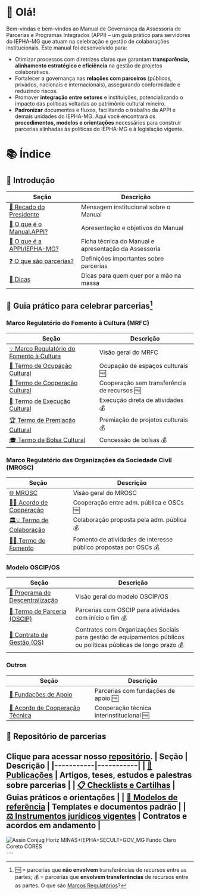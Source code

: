 # 🤗 Olá!
Bem-vindas e bem-vindos ao Manual de Governança da Assessoria de Parcerias e Programas Integrados (APPI) – um guia prático para servidores do IEPHA-MG que atuam na celebração e gestão de colaborações institucionais.
Este manual foi desenvolvido para:
- Otimizar processos com diretrizes claras que garantam **transparência, alinhamento estratégico e eficiência** na gestão de projetos colaborativos.
- Fortalecer a governança nas **relações com parceiros** (públicos, privados, nacionais e internacionais), assegurando conformidade e reduzindo riscos.
- Promover **integração entre setores** e instituições, potencializando o impacto das políticas voltadas ao patrimônio cultural mineiro.
- **Padronizar** documentos e fluxos, facilitando o trabalho da APPI e demais unidades do IEPHA-MG.
Aqui você encontrará os **procedimentos, modelos e orientações** necessários para construir parcerias alinhadas às políticas do IEPHA-MG e à legislação vigente.
# 📚 Índice
## 📖 Introdução
| Seção | Descrição |
|-------|-----------|
| [📣 Recado do Presidente](https://iepha-mg.github.io/manual.appi/paginas/recado/README.html) | Mensagem institucional sobre o Manual |
| [🤗 O que é o Manual.APPI?](https://iepha-mg.github.io/manual.appi/paginas/sobre/README.html) | Apresentação e objetivos do Manual |
| [🙋 O que é a APPI/IEPHA-MG?](https://iepha-mg.github.io/manual.appi/paginas/appi/README.html) | Ficha técnica do Manual e apresentação da Assessoria |
| [❓ O que são parcerias?](https://iepha-mg.github.io/manual.appi/paginas/parcerias/README.html) | Definições importantes sobre parcerias |
| [💎 Dicas](https://iepha-mg.github.io/manual.appi/paginas/parcerias/dicas/README.html) | Dicas para quem quer por a mão na massa |
## 🚀 Guia prático para celebrar parcerias[^1]
[^1]: 🆓 = parcerias que **não envolvem** transferências de recursos entre as partes; 💰 = parcerias que **envolvem transferências** de recursos entre as partes.
O que são [Marcos Regulatórios](https://iepha-mg.github.io/manual.appi/paginas/marcos_regulatorios/README.html)?
### Marco Regulatório do Fomento à Cultura (MRFC)
| Seção | Descrição |
|-------------|------|
| [💡 Marco Regulatório do Fomento à Cultura](https://iepha-mg.github.io/manual.appi/paginas/marcos_regulatorios/MRFC/README.html) | Visão geral do MRFC |
| [🎪 Termo de Ocupação Cultural](https://iepha-mg.github.io/manual.appi/paginas/marcos_regulatorios/MRFC/TOC/README.html) | Ocupação de espaços culturais 🆓 |
| [🤝 Termo de Cooperação Cultural](https://iepha-mg.github.io/manual.appi/paginas/marcos_regulatorios/MRFC/TCC/README.html) | Cooperação sem transferência de recursos 🆓 |
| [🎨 Termo de Execução Cultural](https://iepha-mg.github.io/manual.appi/paginas/marcos_regulatorios/MRFC/TEC/README.html) | Execução direta de atividades 💰 |
| [🏆 Termo de Premiação Cultural](https://iepha-mg.github.io/manual.appi/paginas/marcos_regulatorios/MRFC/TPC/README.html) | Premiação de projetos culturais 💰 |
| [🎓 Termo de Bolsa Cultural](https://iepha-mg.github.io/manual.appi/paginas/marcos_regulatorios/MRFC/TBC/README.html) | Concessão de bolsas 💰 |
### Marco Regulatório das Organizações da Sociedade Civil (MROSC)
| Seção | Descrição |
|-------------|------|
| [🌐 MROSC](https://iepha-mg.github.io/manual.appi/paginas/marcos_regulatorios/MROSC/README.html) | Visão geral do MROSC |
| [🫱🫲 Acordo de Cooperação](https://iepha-mg.github.io/manual.appi/paginas/marcos_regulatorios/MROSC/AC/README.html) | Cooperação entre adm. pública e OSCs 🆓 |
| [🏛️💡 Termo de Colaboração](https://iepha-mg.github.io/manual.appi/paginas/marcos_regulatorios/MROSC/TC/README.html) | Colaboração proposta pela adm. pública 💰 |
| [🌱💡 Termo de Fomento](https://iepha-mg.github.io/manual.appi/paginas/marcos_regulatorios/MROSC/TF/README.html) | Fomento de atividades de interesse público propostas por OSCs 💰 |
### Modelo OSCIP/OS
| Seção | Descrição |
|-------------|------|
| [💪 Programa de Descentralização](https://iepha-mg.github.io/manual.appi/paginas/marcos_regulatorios/descentralizacao/README.html) | Visão geral do modelo OSCIP/OS |
| [👥 Termo de Parceria (OSCIP)](https://iepha-mg.github.io/manual.appi/paginas/marcos_regulatorios/descentralizacao/OSCIP/README.html) | Parcerias com OSCIP para atividades com início e fim 💰 |
| [🏢 Contrato de Gestão (OS)](https://iepha-mg.github.io/manual.appi/paginas/marcos_regulatorios/descentralizacao/OS/README.html) | Contratos com Organizações Sociais para gestão de equipamentos públicos ou políticas públicas de longo prazo 💰 |
### Outros
| Seção | Descrição |
|-------------|------|
| [🚂 Fundações de Apoio](https://iepha-mg.github.io/manual.appi/paginas/marcos_regulatorios/fundacoes/README.html) | Parcerias com fundações de apoio 🆓 |
| [🧩 Acordo de Cooperação Técnica](https://iepha-mg.github.io/manual.appi/paginas/marcos_regulatorios/ACT/README.html) | Cooperação técnica interinstitucional 🆓 |
## 📂 Repositório de parcerias
Clique para acessar nosso [repositório](https://iepha-mg.github.io/manual.appi/paginas/repositorio/README.html).
| Seção | Descrição |
|-----------|-----------|
| [📄 Publicações](https://iepha-mg.github.io/manual.appi/paginas/repositorio/README.html#-publicações-acadêmicas) | Artigos, teses, estudos e palestras sobre parcerias |
| [📋 Checklists e Cartilhas](https://iepha-mg.github.io/manual.appi/paginas/repositorio/README.html#-cartilhas) | Guias práticos e orientações |
| [📝 Modelos de referência](https://iepha-mg.github.io/manual.appi/paginas/repositorio/README.html#-modelos-de-referência) | Templates e documentos padrão |
| [⚖️ Instrumentos jurídicos vigentes](https://iepha-mg.github.io/manual.appi/paginas/repositorio/README.html#%EF%B8%8F-instrumentos-jurídicos-vigentes) | Contratos e acordos em andamento |
---
<img alt="Assin Conjug Horiz MINAS+IEPHA+SECULT+GOV_MG Fundo Claro Coreto CORES" src="https://github.com/user-attachments/assets/22df25a9-7c75-4a6b-8ca3-e6c2bebe1c44" />
---
